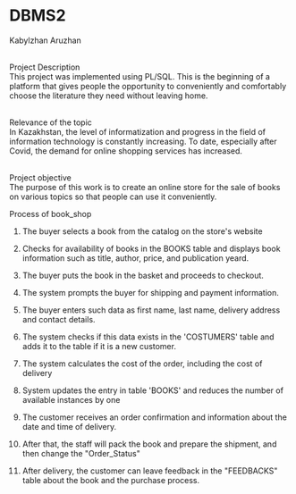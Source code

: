 # DBMS2
Kabylzhan Aruzhan


<br>Project Description
<br>This project was implemented using PL/SQL. This is the beginning of a platform that gives people the opportunity to conveniently and comfortably choose the literature they need without leaving home.

<br>Relevance of the topic
<br>In Kazakhstan, the level of informatization and progress in the field of information technology is constantly increasing. To date, especially after Covid, the demand for online shopping services has increased.

<br>Project objective
<br>The purpose of this work is to create an online store for the sale of books on various topics so that people can use it conveniently.


Process of book_shop 

1. The buyer selects a book from the catalog on the store's website

2. Checks for availability of books in the BOOKS table and displays book information such as title, author, price, and publication yeard. 

3. The buyer puts the book in the basket and proceeds to checkout.

4. The system prompts the buyer for shipping and payment information. 

5. The buyer enters such data as first name, last name, delivery address and contact details.

6. The system checks if this data exists in the 'COSTUMERS' table and adds it to the table if it is a new customer. 

7. The system calculates the cost of the order, including the cost of delivery

8. System updates the entry in table 'BOOKS' and reduces the number of available instances by one 

9. The customer receives an order confirmation and information about the date and time of delivery. 

10. After that, the staff will pack the book and prepare the shipment, and then change the "Order_Status"

11. After delivery, the customer can leave feedback in the "FEEDBACKS" table about the book and the purchase process.
